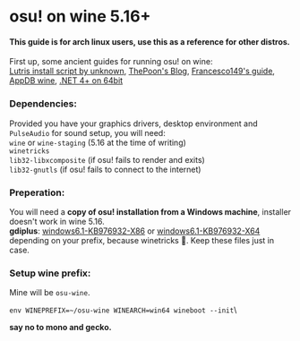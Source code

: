 # osu! on wine 5.16+

#### This guide is for arch linux users, use this as a reference for other distros.

First up, some ancient guides for running osu! on wine:\
[Lutris install script by unknown](https://lutris.net/games/install/3548/view),
[ThePoon's Blog](https://blog.thepoon.fr/osuLinuxAudioLatency/),
[Francesco149's guide](https://gist.github.com/Francesco149/a2f796683a4e5195458f4bb171d88eb0),
[AppDB wine](https://appdb.winehq.org/objectManager.php?sClass=version&iId=28025),
[.NET 4+ on 64bit](https://www.reddit.com/r/wine_gaming/comments/8r6low/guide_how_to_install_net_45_on_64bit_prefixes/?utm_source=amp&utm_medium=&utm_content=post_body)

### Dependencies:
Provided you have your graphics drivers, desktop environment and `PulseAudio` for sound setup, you will need:\
`wine` or `wine-staging` (5.16 at the time of writing)\
`winetricks`\
`lib32-libxcomposite` (if osu! fails to render and exits)\
`lib32-gnutls` (if osu! fails to connect to the internet)

### Preperation:
You will need a **copy of osu! installation from a Windows machine**, installer doesn't work in wine 5.16.\
**gdiplus**: [windows6.1-KB976932-X86](http://download.windowsupdate.com/msdownload/update/software/svpk/2011/02/windows6.1-kb976932-x86_c3516bc5c9e69fee6d9ac4f981f5b95977a8a2fa.exe) or [windows6.1-KB976932-X64](http://download.windowsupdate.com/msdownload/update/software/svpk/2011/02/windows6.1-kb976932-x64_74865ef2562006e51d7f9333b4a8d45b7a749dab.exe) depending on your prefix, because winetricks 🙂. Keep these files just in case.

### Setup wine prefix:
Mine will be `osu-wine`.

`env WINEPREFIX=~/osu-wine WINEARCH=win64 wineboot --init`\

**say no to mono and gecko.**


